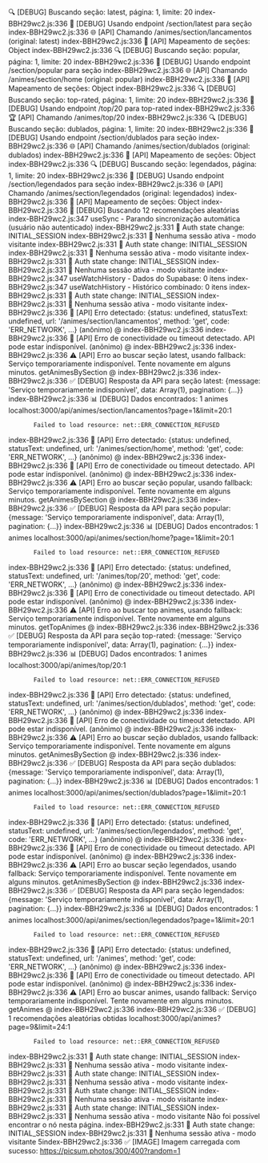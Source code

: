 🔍 [DEBUG] Buscando seção: latest, página: 1, limite: 20
index-BBH29wc2.js:336 📂 [DEBUG] Usando endpoint /section/latest para seção
index-BBH29wc2.js:336 🌐 [API] Chamando /animes/section/lancamentos (original: latest)
index-BBH29wc2.js:336 🔧 [API] Mapeamento de seções: Object
index-BBH29wc2.js:336 🔍 [DEBUG] Buscando seção: popular, página: 1, limite: 20
index-BBH29wc2.js:336 📂 [DEBUG] Usando endpoint /section/popular para seção
index-BBH29wc2.js:336 🌐 [API] Chamando /animes/section/home (original: popular)
index-BBH29wc2.js:336 🔧 [API] Mapeamento de seções: Object
index-BBH29wc2.js:336 🔍 [DEBUG] Buscando seção: top-rated, página: 1, limite: 20
index-BBH29wc2.js:336 🎯 [DEBUG] Usando endpoint /top/20 para top-rated
index-BBH29wc2.js:336 🏆 [API] Chamando /animes/top/20
index-BBH29wc2.js:336 🔍 [DEBUG] Buscando seção: dublados, página: 1, limite: 20
index-BBH29wc2.js:336 📂 [DEBUG] Usando endpoint /section/dublados para seção
index-BBH29wc2.js:336 🌐 [API] Chamando /animes/section/dublados (original: dublados)
index-BBH29wc2.js:336 🔧 [API] Mapeamento de seções: Object
index-BBH29wc2.js:336 🔍 [DEBUG] Buscando seção: legendados, página: 1, limite: 20
index-BBH29wc2.js:336 📂 [DEBUG] Usando endpoint /section/legendados para seção
index-BBH29wc2.js:336 🌐 [API] Chamando /animes/section/legendados (original: legendados)
index-BBH29wc2.js:336 🔧 [API] Mapeamento de seções: Object
index-BBH29wc2.js:336 🎲 [DEBUG] Buscando 12 recomendações aleatórias
index-BBH29wc2.js:347 useSync - Parando sincronização automática (usuário não autenticado)
index-BBH29wc2.js:331 🔐 Auth state change: INITIAL_SESSION
index-BBH29wc2.js:331 👤 Nenhuma sessão ativa - modo visitante
index-BBH29wc2.js:331 🔐 Auth state change: INITIAL_SESSION
index-BBH29wc2.js:331 👤 Nenhuma sessão ativa - modo visitante
index-BBH29wc2.js:331 🔐 Auth state change: INITIAL_SESSION
index-BBH29wc2.js:331 👤 Nenhuma sessão ativa - modo visitante
index-BBH29wc2.js:347 useWatchHistory - Dados do Supabase: 0 itens
index-BBH29wc2.js:347 useWatchHistory - Histórico combinado: 0 itens
index-BBH29wc2.js:331 🔐 Auth state change: INITIAL_SESSION
index-BBH29wc2.js:331 👤 Nenhuma sessão ativa - modo visitante
index-BBH29wc2.js:336 🚨 [API] Erro detectado: {status: undefined, statusText: undefined, url: '/animes/section/lancamentos', method: 'get', code: 'ERR_NETWORK', …}
(anônimo) @ index-BBH29wc2.js:336
index-BBH29wc2.js:336 🚨 [API] Erro de conectividade ou timeout detectado. API pode estar indisponível.
(anônimo) @ index-BBH29wc2.js:336
index-BBH29wc2.js:336 ⚠️ [API] Erro ao buscar seção latest, usando fallback: Serviço temporariamente indisponível. Tente novamente em alguns minutos.
getAnimesBySection @ index-BBH29wc2.js:336
index-BBH29wc2.js:336 ✅ [DEBUG] Resposta da API para seção latest: {message: 'Serviço temporariamente indisponível', data: Array(1), pagination: {…}}
index-BBH29wc2.js:336 📊 [DEBUG] Dados encontrados: 1 animes
localhost:3000/api/animes/section/lancamentos?page=1&limit=20:1 
            
            
           Failed to load resource: net::ERR_CONNECTION_REFUSED
index-BBH29wc2.js:336 🚨 [API] Erro detectado: {status: undefined, statusText: undefined, url: '/animes/section/home', method: 'get', code: 'ERR_NETWORK', …}
(anônimo) @ index-BBH29wc2.js:336
index-BBH29wc2.js:336 🚨 [API] Erro de conectividade ou timeout detectado. API pode estar indisponível.
(anônimo) @ index-BBH29wc2.js:336
index-BBH29wc2.js:336 ⚠️ [API] Erro ao buscar seção popular, usando fallback: Serviço temporariamente indisponível. Tente novamente em alguns minutos.
getAnimesBySection @ index-BBH29wc2.js:336
index-BBH29wc2.js:336 ✅ [DEBUG] Resposta da API para seção popular: {message: 'Serviço temporariamente indisponível', data: Array(1), pagination: {…}}
index-BBH29wc2.js:336 📊 [DEBUG] Dados encontrados: 1 animes
localhost:3000/api/animes/section/home?page=1&limit=20:1 
            
            
           Failed to load resource: net::ERR_CONNECTION_REFUSED
index-BBH29wc2.js:336 🚨 [API] Erro detectado: {status: undefined, statusText: undefined, url: '/animes/top/20', method: 'get', code: 'ERR_NETWORK', …}
(anônimo) @ index-BBH29wc2.js:336
index-BBH29wc2.js:336 🚨 [API] Erro de conectividade ou timeout detectado. API pode estar indisponível.
(anônimo) @ index-BBH29wc2.js:336
index-BBH29wc2.js:336 ⚠️ [API] Erro ao buscar top animes, usando fallback: Serviço temporariamente indisponível. Tente novamente em alguns minutos.
getTopAnimes @ index-BBH29wc2.js:336
index-BBH29wc2.js:336 ✅ [DEBUG] Resposta da API para seção top-rated: {message: 'Serviço temporariamente indisponível', data: Array(1), pagination: {…}}
index-BBH29wc2.js:336 📊 [DEBUG] Dados encontrados: 1 animes
localhost:3000/api/animes/top/20:1 
            
            
           Failed to load resource: net::ERR_CONNECTION_REFUSED
index-BBH29wc2.js:336 🚨 [API] Erro detectado: {status: undefined, statusText: undefined, url: '/animes/section/dublados', method: 'get', code: 'ERR_NETWORK', …}
(anônimo) @ index-BBH29wc2.js:336
index-BBH29wc2.js:336 🚨 [API] Erro de conectividade ou timeout detectado. API pode estar indisponível.
(anônimo) @ index-BBH29wc2.js:336
index-BBH29wc2.js:336 ⚠️ [API] Erro ao buscar seção dublados, usando fallback: Serviço temporariamente indisponível. Tente novamente em alguns minutos.
getAnimesBySection @ index-BBH29wc2.js:336
index-BBH29wc2.js:336 ✅ [DEBUG] Resposta da API para seção dublados: {message: 'Serviço temporariamente indisponível', data: Array(1), pagination: {…}}
index-BBH29wc2.js:336 📊 [DEBUG] Dados encontrados: 1 animes
localhost:3000/api/animes/section/dublados?page=1&limit=20:1 
            
            
           Failed to load resource: net::ERR_CONNECTION_REFUSED
index-BBH29wc2.js:336 🚨 [API] Erro detectado: {status: undefined, statusText: undefined, url: '/animes/section/legendados', method: 'get', code: 'ERR_NETWORK', …}
(anônimo) @ index-BBH29wc2.js:336
index-BBH29wc2.js:336 🚨 [API] Erro de conectividade ou timeout detectado. API pode estar indisponível.
(anônimo) @ index-BBH29wc2.js:336
index-BBH29wc2.js:336 ⚠️ [API] Erro ao buscar seção legendados, usando fallback: Serviço temporariamente indisponível. Tente novamente em alguns minutos.
getAnimesBySection @ index-BBH29wc2.js:336
index-BBH29wc2.js:336 ✅ [DEBUG] Resposta da API para seção legendados: {message: 'Serviço temporariamente indisponível', data: Array(1), pagination: {…}}
index-BBH29wc2.js:336 📊 [DEBUG] Dados encontrados: 1 animes
localhost:3000/api/animes/section/legendados?page=1&limit=20:1 
            
            
           Failed to load resource: net::ERR_CONNECTION_REFUSED
index-BBH29wc2.js:336 🚨 [API] Erro detectado: {status: undefined, statusText: undefined, url: '/animes', method: 'get', code: 'ERR_NETWORK', …}
(anônimo) @ index-BBH29wc2.js:336
index-BBH29wc2.js:336 🚨 [API] Erro de conectividade ou timeout detectado. API pode estar indisponível.
(anônimo) @ index-BBH29wc2.js:336
index-BBH29wc2.js:336 ⚠️ [API] Erro ao buscar animes, usando fallback: Serviço temporariamente indisponível. Tente novamente em alguns minutos.
getAnimes @ index-BBH29wc2.js:336
index-BBH29wc2.js:336 ✅ [DEBUG] 1 recomendações aleatórias obtidas
localhost:3000/api/animes?page=9&limit=24:1 
            
            
           Failed to load resource: net::ERR_CONNECTION_REFUSED
index-BBH29wc2.js:331 🔐 Auth state change: INITIAL_SESSION
index-BBH29wc2.js:331 👤 Nenhuma sessão ativa - modo visitante
index-BBH29wc2.js:331 🔐 Auth state change: INITIAL_SESSION
index-BBH29wc2.js:331 👤 Nenhuma sessão ativa - modo visitante
index-BBH29wc2.js:331 🔐 Auth state change: INITIAL_SESSION
index-BBH29wc2.js:331 👤 Nenhuma sessão ativa - modo visitante
index-BBH29wc2.js:331 🔐 Auth state change: INITIAL_SESSION
index-BBH29wc2.js:331 👤 Nenhuma sessão ativa - modo visitante
Não foi possível encontrar o nó nesta página.
index-BBH29wc2.js:331 🔐 Auth state change: INITIAL_SESSION
index-BBH29wc2.js:331 👤 Nenhuma sessão ativa - modo visitante
5index-BBH29wc2.js:336 ✅ [IMAGE] Imagem carregada com sucesso: https://picsum.photos/300/400?random=1